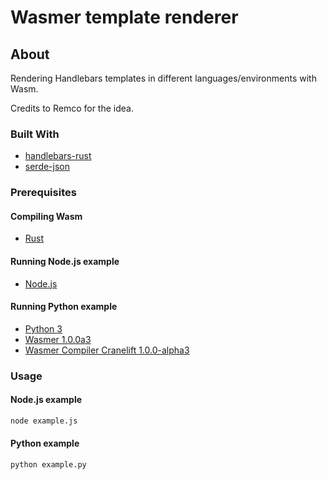 # Wasmer template renderer

## About

Rendering Handlebars templates in different languages/environments with Wasm. 

Credits to Remco for the idea.

### Built With
* [handlebars-rust](https://github.com/sunng87/handlebars-rust)
* [serde-json](https://github.com/serde-rs/json)

### Prerequisites

#### Compiling Wasm
* [Rust](https://www.rust-lang.org/tools/install)

#### Running Node.js example
* [Node.js](https://nodejs.org/en/)

#### Running Python example
* [Python 3](https://www.python.org/downloads/)
* [Wasmer 1.0.0a3](https://pypi.org/project/wasmer/1.0.0a3/)
* [Wasmer Compiler Cranelift 1.0.0-alpha3](https://pypi.org/project/wasmer-compiler-cranelift/1.0.0-alpha3/)

### Usage

#### Node.js example
```sh
node example.js
```

#### Python example
```sh
python example.py
```
